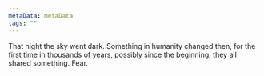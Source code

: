 ```yaml
---
metaData: metaData
tags: ""
---
```


That night the sky went dark. Something in humanity changed then, for the first time in thousands of years, possibly since the beginning, they all shared something.
Fear.